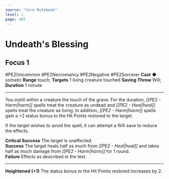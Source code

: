 ```yaml
---
source: "Core Rulebook"
level: 1
page: 405
---
```


# Undeath's Blessing
## Focus 1
#PE2Uncommon #PE2Necromancy #PE2Negative #PE2Sorcerer 
**Cast** ◆ somatic
**Range** touch; **Targets** 1 living creature touched
**Saving Throw** Will; **Duration** 1 minute

-----
You instill within a creature the touch of the grave. For the duration, *[[PE2 - Harm|harm]]* spells treat the creature as undead and *[[PE2 - Heal|heal]]* spells treat the creature as living. In addition, *[[PE2 - Harm|harm]]* spells gain a +2 status bonus to the Hit Points restored to the target.

If the target wishes to avoid the spell, it can attempt a Will save to reduce the effects.  

**Critical Success** The target is unaffected.  
**Success** The target heals half as much from *[[PE2 - Heal|heal]]* and takes half as much damage from *[[PE2 - Harm|harm]]* for 1 round.  
**Failure** Effects as described in the text.  

---
**Heightened (+1)** The status bonus to the Hit Points restored increases by 2.
